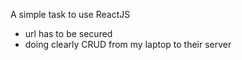 A simple task to use ReactJS
  - url has to be secured
  - doing clearly CRUD from my laptop to their server
